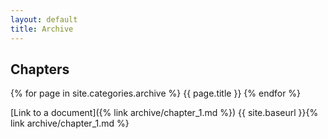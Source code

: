 ```yaml
---
layout: default
title: Archive
---
```


## Chapters

{% for page in site.categories.archive %}
    {{ page.title }}
{% endfor %}

[Link to a document]({% link archive/chapter_1.md %})
{{ site.baseurl }}{% link archive/chapter_1.md %}